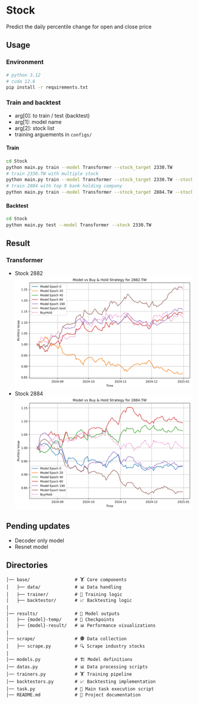 # Stock
Predict the daily percentile change for open and close price


## Usage

### Environment
```bash
# python 3.12
# cuda 12.6
pip install -r requirements.txt
```
### Train and backtest
- arg[0]: to train / test (backtest)
- arg[1]: model name
- arg[2]: stock list
- training arguements in `configs/`

#### Train
```bash
cd Stock
python main.py train --model Transformer --stock_target 2330.TW
# train 2330.TW with multiple stock
python main.py train --model Transformer --stock_target 2330.TW --stock_pool 2454.TW
# train 2884 with top 9 bank holding company
python main.py train --model Transformer --stock_target 2884.TW --stock_pool 2881.TW 2882.TW 2891.TW 2885.TW 2883.TW 2890.TW 2887.TW 2888.TW
```
#### Backtest
```bash
cd Stock
python main.py test --model Transformer --stock 2330.TW  
```

## Result
### Transformer
- Stock 2882
![2882 performance](https://github.com/KJJHHH/Stock/blob/main/results/Transformer-result/2882.TW.png)
- Stock 2884
![2884 performance](https://github.com/KJJHHH/Stock/blob/main/results/Transformer-result/2884.TW.png)

## Pending updates
- Decoder only model
- Resnet model

## Directories
```project_root/
│── base/                 # 🏋️ Core components
│   ├── data/             # 📊 Data handling  
│   ├── trainer/          # 🎯 Training logic  
│   ├── backtestor/       # 📈 Backtesting logic  
│  
│── results/              # 📂 Model outputs  
│   ├── {model}-temp/     # 💾 Checkpoints  
│   ├── {model}-result/   # 📊 Performance visualizations  
│  
│── scrape/               # 🕵️ Data collection  
│   ├── scrape.py         # 🔍 Scrape industry stocks  
│  
│── models.py             # 🏗️ Model definitions  
│── datas.py              # 📊 Data processing scripts  
│── trainers.py           # 🏋️ Training pipeline  
│── backtestors.py        # 📈 Backtesting implementation  
│── task.py               # 🚀 Main task execution script  
│── README.md             # 📘 Project documentation  
```




